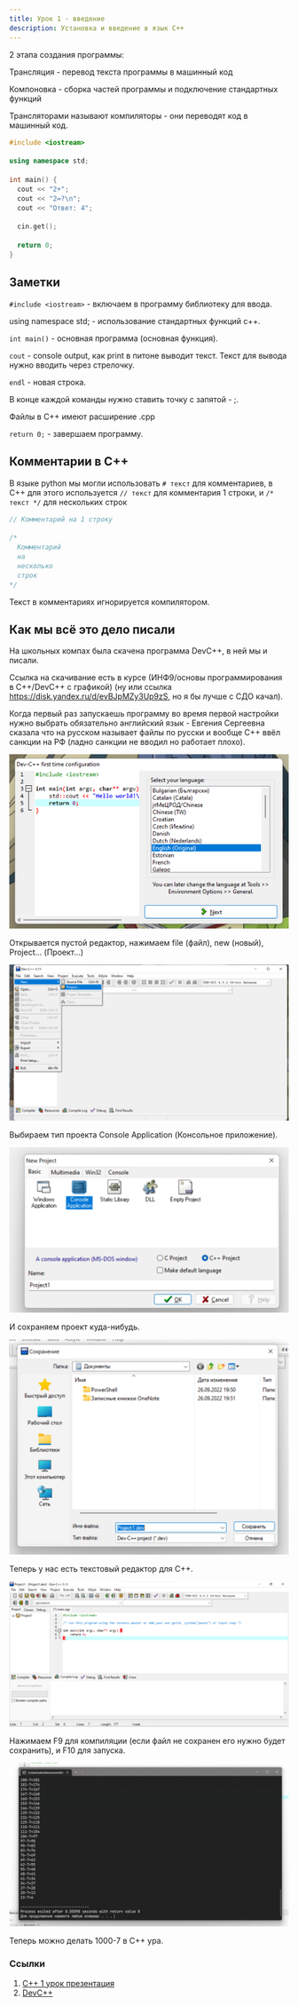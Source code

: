 ```yaml
---
title: Урок 1 - введение
description: Установка и введение в язык C++
---
```


2 этапа создания программы:

Трансляция - перевод текста программы в машинный код

Компоновка - сборка частей программы и подключение стандартных функций

Трансляторами называют компиляторы - они переводят код в машинный код.

```cpp
#include <iostream>

using namespace std;

int main() {
  cout << "2+";
  cout << "2=?\n";
  cout << "Ответ: 4";

  cin.get();

  return 0;
}
```

## Заметки

`#include <iostream>` - включаем в программу библиотеку для ввода.

using namespace std; - использование стандартных функций c++.

`int main()` - основная программа (основная функция).

`cout` - console output, как print в питоне выводит текст. Текст для вывода
нужно вводить через стрелочку.

`endl` - новая строка.

В конце каждой команды нужно ставить точку с запятой - ;.

Файлы в C++ имеют расширение .cpp

`return 0;` - завершаем программу.

## Комментарии в C++

В языке python мы могли использовать `# текст` для комментариев, в C++ для этого
используется `// текст` для комментария 1 строки, и `/* текст */` для нескольких
строк

```cpp
// Комментарий на 1 строку

/*
  Комментарий
  на
  несколько
  строк
*/
```

Текст в комментариях игнорируется компилятором.

## Как мы всё это дело писали

На школьных компах была скачена программа DevC++, в ней мы и писали.

Ссылка на скачивание есть в курсе (ИНФ9/основы программирования в С++/DevC++ с
графикой) (ну или ссылка <https://disk.yandex.ru/d/evBJpMZy3Up9zS>, но я бы
лучше с СДО качал).

Когда первый раз запускаешь программу во время первой настройки нужно выбрать
обязательно английский язык - Евгения Сергеевна сказала что на русском называет
файлы по русски и вообще C++ ввёл санкции на РФ (ладно санкции не вводил но
работает плохо).

![Скриншот выбор языка](./assets/language-select.png)

Открывается пустой редактор, нажимаем file (файл), new (новый), Project...
(Проект...)

![Скриншот создание проекта](./assets/create-new-project.png)

Выбираем тип проекта Console Application (Консольное приложение).

![Скриншот выбор типа проекта](./assets/select-console-application.png)

И сохраняем проект куда-нибудь.

![Скриншот сохраняем файл](./assets/save-project.png)

Теперь у нас есть текстовый редактор для C++.

![Скриншот готовый редактор](./assets/ready-editor.png)

Нажимаем F9 для компиляции (если файл не сохранен его нужно будет сохранить), и
F10 для запуска.

![Скриншот 1000-7](./assets/1000-7.png)

Теперь можно делать 1000-7 в C++ ура.

### Ссылки

1. [C++ 1 урок презентация](https://lyceum.nstu.ru/sdo/mod/resource/view.php?id=14542)
2. [DevC++](https://lyceum.nstu.ru/sdo/mod/url/view.php?id=1790)
